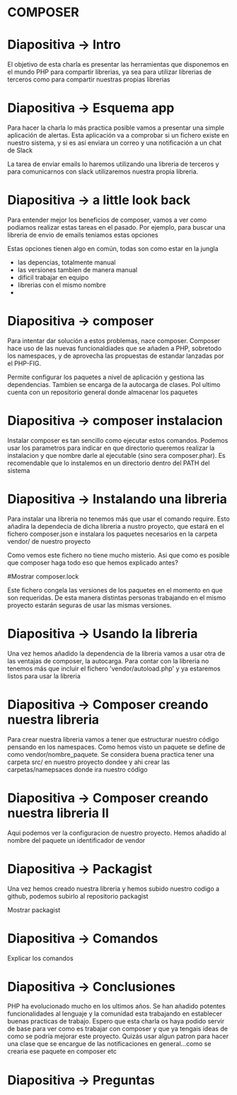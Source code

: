# COMPOSER

# Diapositiva -> Intro

El objetivo de esta charla es presentar las herramientas que disponemos en el 
mundo PHP para compartir librerias, ya sea para utilizar librerias de terceros 
como para compartir nuestras propias librerias

# Diapositiva -> Esquema app

Para hacer la charla lo más practica posible vamos a presentar una simple 
aplicación de alertas. Esta aplicación va a comprobar si un fichero existe en
nuestro sistema, y si es así enviara un correo y una notificación a un chat de 
Slack

La tarea de enviar emails lo haremos utilizando una libreria de terceros y para 
comunicarnos con slack utilizaremos nuestra propia libreria. 

# Diapositiva -> a little look back

Para entender mejor los beneficios de composer, vamos a ver como podiamos realizar
estas tareas en el pasado. Por ejemplo, para buscar una libreria de envio de emails
teniamos estas opciones

Estas opciones tienen algo en común, todas son como estar en la jungla

- las depencias, totalmente manual
- las versiones tambien de manera manual
- dificil trabajar en equipo
- librerias con el mismo nombre
-

# Diapositiva -> composer

Para intentar dar solución a estos problemas, nace composer. Composer hace uso 
de las nuevas funcionaldiades que se añaden a PHP, sobretodo los namespaces, y 
de aprovecha las propuestas de estandar lanzadas por el PHP-FIG.

Permite configurar los paquetes a nivel de aplicación y gestiona las dependencias.
Tambien se encarga de la autocarga de clases. Pol ultimo cuenta con un repositorio
general donde almacenar los paquetes

# Diapositiva -> composer instalacion

Instalar composer es tan sencillo como ejecutar estos comandos. Podemos usar los 
parametros para indicar en que directorio queremos realizar la instalacion y que 
nombre darle al ejecutable (sino sera composer.phar). Es recomendable que lo 
instalemos en un directorio dentro del PATH del sistema

# Diapositiva -> Instalando una libreria

Para instalar una libreria no tenemos más que usar el comando require. Esto
añadira la dependecia de dicha libreria a nustro proyecto, que estará en el fichero 
composer.json e instalara los paquetes necesarios en la carpeta vendor/ de nuestro proyecto

Como vemos este fichero no tiene mucho misterio. Asi que como es posible que composer
haga todo eso que hemos explicado antes?

#Mostrar composer.lock

Este fichero congela las versiones de los paquetes en el momento en que son requeridas.
De esta manera distintas personas trabajando en el mismo proyecto estarán seguras de usar 
las mismas versiones.

# Diapositiva -> Usando la libreria

Una vez hemos añadido la dependencia de la libreria vamos a usar otra de las ventajas
de composer, la autocarga. Para contar con la libreria no tenemos más que incluir el fichero
'vendor/autoload.php' y ya estaremos listos para usar la libreria

# Diapositiva -> Composer creando nuestra libreria

Para crear nuestra libreria vamos a tener que estructurar nuestro código pensando en los namespaces.
Como hemos visto un paquete se define de como vendor/nombre_paquete. Se considera buena practica
tener una carpeta src/ en nuestro proyecto dondee y ahi crear las carpetas/namepsaces donde ira nuestro código

# Diapositiva -> Composer creando nuestra libreria II

Aqui podemos ver la configuracion de nuestro proyecto. Hemos añadido al nombre del paquete un identificador de
vendor

# Diapositiva -> Packagist

Una vez hemos creado nuestra libreria y hemos subido nuestro codigo a github,
podemos subirlo al repositorio packagist

Mostrar packagist

# Diapositiva -> Comandos

Explicar los comandos

# Diapositiva -> Conclusiones

PHP ha evolucionado mucho en los ultimos años. Se han añadido potentes funcionalidades
al lenguaje y la comunidad esta trabajando en establecer buenas practicas de trabajo. 
Espero que esta charla os haya podido servir de base para ver como es trabajar con composer
y que ya tengais ideas de como se podría mejorar este proyecto. Quizás usar algun patron para
hacer una clase que se encargue de las notificaciones en general...como se crearia ese paquete en composer
etc

# Diapositiva -> Preguntas

